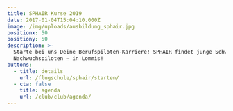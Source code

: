 ```yaml
---
title: SPHAIR Kurse 2019
date: 2017-01-04T15:04:10.000Z
image: /img/uploads/ausbildung_sphair.jpg
positionx: 50
positiony: 50
description: >-
  Starte bei uns Deine Berufspiloten-Karriere! SPHAIR findet junge Schweizer
  Nachwuchspiloten – in Lommis!
buttons:
  - title: details
    url: /flugschule/sphair/starten/
  - cta: false
    title: agenda
    url: /club/club/agenda/
---
```


